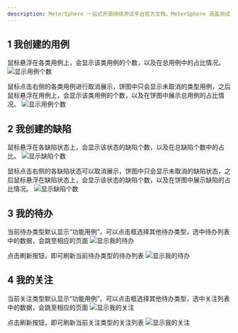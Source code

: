 ```yaml
---
description: MeterSphere 一站式开源持续测试平台官方文档。MeterSphere 涵盖测试管理、接口测试、UI 测试和性能测试等功能，全面兼容 JMeter、Selenium 等主流开源标准，有效助力开发和测试团队充分利用云弹性进行高度可 扩展的自动化测试，加速高质量的软件交付。
---
```


## 1 我创建的用例
鼠标悬浮在各类用例上，会显示该类用例的个数，以及在总用例中的占比情况。
![显示用例个数](../../img/user_manual/my_desk/dashboard/case_1.png)

鼠标点击右侧的各类用例进行取消展示，饼图中只会显示未取消的类型用例，之后鼠标悬浮在用例上，会显示该类用例的个数，以及在饼图中展示总用例的占比情况。
![显示用例个数](../../img/user_manual/my_desk/dashboard/case_2.png)

## 2 我创建的缺陷
鼠标悬浮在各缺陷状态上，会显示该状态的缺陷个数，以及在总缺陷个数中的占比。
![显示缺陷个数](../../img/user_manual/my_desk/dashboard/bug_1.png)

鼠标点击右侧的各缺陷状态可以取消展示，饼图中只会显示未取消的缺陷状态，之后鼠标悬浮在缺陷状态上，会显示该状态的缺陷个数，以及在饼图中展示缺陷的占比情况。
![显示缺陷个数](../../img/user_manual/my_desk/dashboard/bug_2.png)

## 3 我的待办
当前待办类型默认显示“功能用例”，可以点击框选择其他待办类型，选中待办列表中的数据，会跳至相应的页面
![显示我的待办](../../img/user_manual/my_desk/dashboard/todo_1.png)

点击刷新按钮，即可刷新当前待办类型的待办列表
![显示我的待办](../../img/user_manual/my_desk/dashboard/todo_2.png)

## 4 我的关注
当前关注类型默认显示“功能用例”，可以点击框选择其他待办类型，选中关注列表中的数据，会跳至相应的页面
![显示我的关注](../../img/user_manual/my_desk/dashboard/attention_1.png)

点击刷新按钮，即可刷新当前关注类型的关注列表
![显示我的关注](../../img/user_manual/my_desk/dashboard/attention_2.png)
